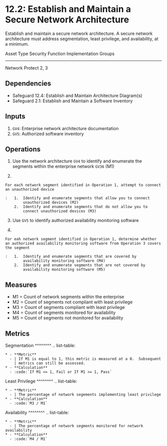 # 12.2: Establish and Maintain a Secure Network Architecture

Establish and maintain a secure network architecture. A secure network
architecture must address segmentation, least privilege, and
availability, at a minimum.

  Asset Type   Security Function   Implementation Groups
  ------------ ------------------- -----------------------
  Network      Protect             2, 3

## Dependencies

-   Safeguard 12.4: Establish and Maintain Architecture Diagram(s)
-   Safeguard 2.1: Establish and Maintain a Software Inventory

## Inputs

1.  `GV4`: Enterprise network architecture documentation
2.  `GV5`: Authorized software inventory

## Operations

1.  Use the network architecture `GV4` to identify and enumerate the
    segments within the enterprise network `GV36` (M1)

2.  

    For each network segment identified in Operation 1, attempt to connect an unauthorized device

    :   1.  Identify and enumerate segments that allow you to connect
            unauthorized devices (M2)
        2.  Identify and enumerate segments that do not allow you to
            connect unauthorized devices (M3)

3.  Use `GV5` to identify authorized availability monitoring software

4.  

    For eah network segment identified in Operation 1, determine whether an authorized availability monitoring software from Operation 3 covers the segment

    :   1.  Identify and enumerate segments that are covered by
            availability monitoring software (M4)
        2.  Identify and enumerate segments that are not covered by
            availability monitoring software (M5)

## Measures

-   M1 = Count of network segments within the enterprise
-   M2 = Count of segments not compliant with least privilege
-   M3 = Count of segments compliant with least privilege
-   M4 = Count of segments monitored for availability
-   M5 = Count of segments not monitored for availability

## Metrics

Segmentation \^\^\^\^\^\^\^\^ .. list-table:

    * - **Metric**
      - | If M1 is equal to 1, this metric is measured at a 0.  Subsequent
        | metrics can still be assessed. 
    * - **Calculation**
      - :code:`If M1 <= 1, Fail or If M1 >= 1, Pass`

Least Privilege \^\^\^\^\^\^\^\^ .. list-table:

    * - **Metric**
      - | The percentage of network segements implementing least privilege
    * - **Calculation**
      - :code:`M3 / M1`

Availability \^\^\^\^\^\^\^\^ .. list-table:

    * - **Metric**
      - | The percentage of network segments monitored for network availability 
    * - **Calculation**
      - :code:`M4 / M1`
